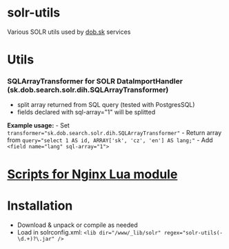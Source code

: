 # solr-utils
Various SOLR utils used by [dob.sk](https://dob.sk) services

# Utils

### **SQLArrayTransformer** for SOLR DataImportHandler (sk.dob.search.solr.dih.SQLArrayTransformer)
  - split array returned from SQL query (tested with PostgresSQL)
  - fields declared with sql-array="1" will be splitted

  **Example usage:**
     - Set ``transformer="sk.dob.search.solr.dih.SQLArrayTransformer"``
     - Return array from ``query="select 1 AS id, ARRAY['sk', 'cz', 'en'] AS lang;"``
     - Add ``<field name="lang" sql-array="1">``

# [Scripts for Nginx Lua module](lua)

# Installation
* Download & unpack or compile as needed
* Load in solrconfig.xml:
    ``<lib dir="/www/_lib/solr" regex="solr-utils(-\d.+)?\.jar" />``
